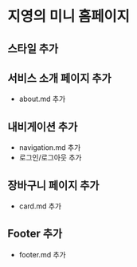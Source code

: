 # 지영의 미니 홈페이지

## 스타일 추가

## 서비스 소개 페이지 추가
- about.md 추가

## 내비게이션 추가
 - navigation.md 추가
 - 로그인/로그아웃 추가

## 장바구니 페이지 추가
 - card.md 추가

## Footer 추가
 - footer.md 추가